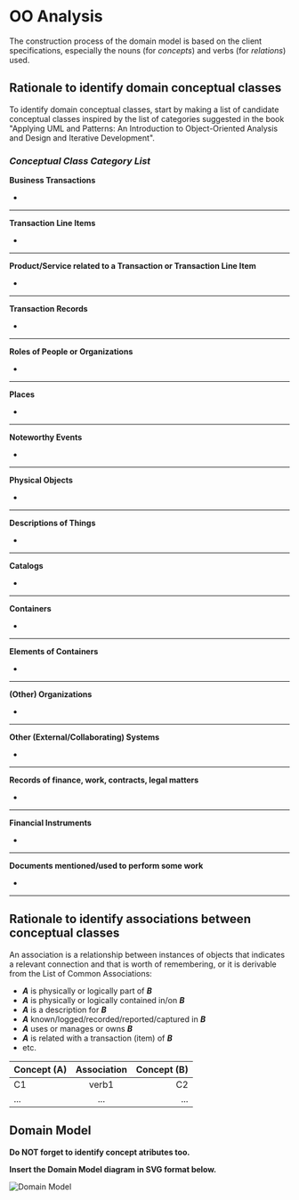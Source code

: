# OO Analysis

The construction process of the domain model is based on the client specifications, especially the nouns (for _concepts_) and verbs (for _relations_) used. 

## Rationale to identify domain conceptual classes
To identify domain conceptual classes, start by making a list of candidate conceptual classes inspired by the list of categories suggested in the book "Applying UML and Patterns: An Introduction to Object-Oriented Analysis and Design and Iterative Development". 


### _Conceptual Class Category List_

**Business Transactions**

* 

---

**Transaction Line Items**

* 

---

**Product/Service related to a Transaction or Transaction Line Item**

* 

---

**Transaction Records**

* 

---  

**Roles of People or Organizations**

* 

---

**Places**

* 

---

**Noteworthy Events**

* 

---

**Physical Objects**

* 

---

**Descriptions of Things**

* 

---

**Catalogs**

* 

---

**Containers**

* 

---

**Elements of Containers**

* 

---

**(Other) Organizations**

* 

---

**Other (External/Collaborating) Systems**

* 

---

**Records of finance, work, contracts, legal matters**

* 

---

**Financial Instruments**

* 

---

**Documents mentioned/used to perform some work**

* 

---


## Rationale to identify associations between conceptual classes

An association is a relationship between instances of objects that indicates a relevant connection and that is worth of remembering, or it is derivable from the List of Common Associations: 

* **_A_** is physically or logically part of **_B_**
* **_A_** is physically or logically contained in/on **_B_**
* **_A_** is a description for **_B_**
* **_A_** known/logged/recorded/reported/captured in **_B_**
* **_A_** uses or manages or owns **_B_**
* **_A_** is related with a transaction (item) of **_B_**
* etc.


| Concept (A) 		|  Association   	|  Concept (B) |
|----------	   		|:-------------:		|------:       |
| C1  	| verb1    		 	| C2  |
| ...  	| ...    		 	| ...  |



## Domain Model

**Do NOT forget to identify concept atributes too.**

**Insert the Domain Model diagram in SVG format below.**

![Domain Model](svg/DM.svg)
